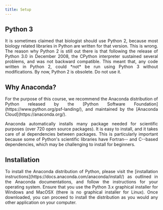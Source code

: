 ```yaml
---
title: Setup
---
```


## Python 3
<p style='text-align: justify;'>
It is sometimes claimed that biologist should use Python 2, because most biology related libraries in Python are written for that version. This is wrong. The reason why Python 2 is still out there is that following the release of Python 3.0 in December 2008, the CPython interpreter sustained several problems, and was not backward compatible. This meant that, any code written in Python 2, could *not* be run using Python 3 without modifications. By now, Python 2 is obsolete. Do not use it.
</p>

## Why Anaconda?
<p style='text-align: justify;'>
For the purpose of this course, we recommend the Anaconda distribution of Python released by the [Python Software Foundation](https://www.python.org/psf-landing/), and maintained by the [Anaconda Cloud](https://anaconda.org/).
</p>

<p style='text-align: justify;'>	
Anaconda automatically installs many package needed for scientific purposes (over 720 open source packages). It is easy to install, and it takes care of al dependencies between packages. This is particularly important because some of Python's scientific libraries have Fortran-- and C--based dependencies, which may be challenging to install for beginners.
</p>

## Installation
<p style='text-align: justify;'>
To install the Anaconda distribution of Python, please visit the [installation instructions](https://docs.anaconda.com/anaconda/install/) as outlined in the Anaconda documentations, and follow the instructions for your operating system. Ensure that you use the Python 3.x graphical installer for Windows and MacOSX (there is no graphical installer for Linux). Once downloaded, you can proceed to install the distribution as you would any other application on your computer.
</p>



